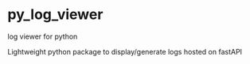 # py_log_viewer
log viewer for python

Lightweight python package to display/generate logs hosted on fastAPI